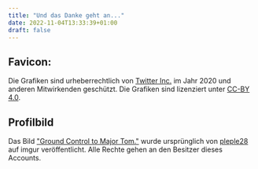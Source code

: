 ```yaml
---
title: "Und das Danke geht an..."
date: 2022-11-04T13:33:39+01:00
draft: false
---
```


## Favicon: 

Die Grafiken sind urheberrechtlich von [Twitter Inc.](https://twemoji.twitter.com/) im Jahr 2020 und anderen Mitwirkenden geschützt. Die Grafiken sind lizenziert unter [CC-BY 4.0](https://creativecommons.org/licenses/by/4.0/).

## Profilbild

Das Bild ["Ground Control to Major Tom."](https://imgur.com/gallery/EGgiDAV) wurde ursprünglich von [pleple28](https://imgur.com/user/pleple28) auf imgur veröffentlicht. Alle Rechte gehen an den Besitzer dieses Accounts.